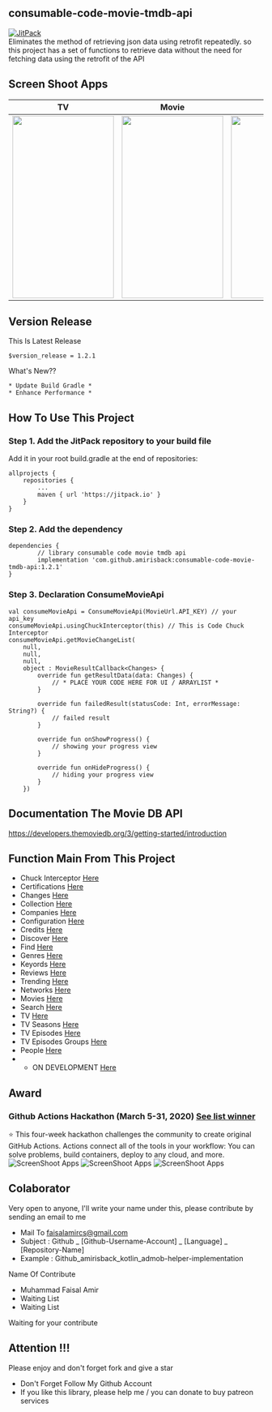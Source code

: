 ## consumable-code-movie-tmdb-api
[![JitPack](https://jitpack.io/v/amirisback/consumable-code-movie-tmdb-api.svg?style=flat-square)](https://jitpack.io/#amirisback/consumable-code-movie-tmdb-api) <br>
Eliminates the method of retrieving json data using retrofit repeatedly. so this project has a set of functions to retrieve data without the need for fetching data using the retrofit of the API

## Screen Shoot Apps
|TV                 |   Movie                       |   Person            |         Chuck Data  |
|:------------------:|:----------------------------:|:---------------------:|:-----------------:|
| <span align="center"><img width="200px" height="360px" src="docs/image/ss_tv.png"></span> | <span align="center"><img width="200px" height="360px" src="docs/image/ss_movie.png"></span> | <span align="center"><img width="200px" height="360px" src="docs/image/ss_person.png"></span> | <span align="center"><img width="200px" height="360px" src="docs/image/ss_api.png"></span> |

## Version Release
This Is Latest Release

    $version_release = 1.2.1

What's New??

    * Update Build Gradle *
    * Enhance Performance *

## How To Use This Project
<h3>Step 1. Add the JitPack repository to your build file</h3>

Add it in your root build.gradle at the end of repositories:

	allprojects {
		repositories {
			...
			maven { url 'https://jitpack.io' }
		}
	}
  
  
<h3>Step 2. Add the dependency</h3>

	dependencies {
	        // library consumable code movie tmdb api
            implementation 'com.github.amirisback:consumable-code-movie-tmdb-api:1.2.1'
	}
	
<h3>Step 3. Declaration ConsumeMovieApi</h3>

    val consumeMovieApi = ConsumeMovieApi(MovieUrl.API_KEY) // your api_key
    consumeMovieApi.usingChuckInterceptor(this) // This is Code Chuck Interceptor
    consumeMovieApi.getMovieChangeList(
        null,
        null,
        null,
        object : MovieResultCallback<Changes> {
            override fun getResultData(data: Changes) {
                // * PLACE YOUR CODE HERE FOR UI / ARRAYLIST *
            }

            override fun failedResult(statusCode: Int, errorMessage: String?) {
                // failed result
            }

            override fun onShowProgress() {
                // showing your progress view
            }

            override fun onHideProgress() {
                // hiding your progress view
            }
        })
	

## Documentation The Movie DB API
https://developers.themoviedb.org/3/getting-started/introduction

## Function Main From This Project
- Chuck Interceptor [Here](https://github.com/amirisback/consumable-code-movie-tmdb-api/blob/master/docs/tutorial/ChuckInterceptor.md)
- Certifications [Here](https://github.com/amirisback/consumable-code-movie-tmdb-api/blob/master/docs/tutorial/Certifications.md)
- Changes [Here](https://github.com/amirisback/consumable-code-movie-tmdb-api/blob/master/docs/tutorial/Changes.md)
- Collection [Here](https://github.com/amirisback/consumable-code-movie-tmdb-api/blob/master/docs/tutorial/Collection.md)
- Companies [Here](https://github.com/amirisback/consumable-code-movie-tmdb-api/blob/master/docs/tutorial/Companies.md)
- Configuration [Here](https://github.com/amirisback/consumable-code-movie-tmdb-api/blob/master/docs/tutorial/Configuration.md)
- Credits [Here](https://github.com/amirisback/consumable-code-movie-tmdb-api/blob/master/docs/tutorial/Credits.md)
- Discover [Here](https://github.com/amirisback/consumable-code-movie-tmdb-api/blob/master/docs/tutorial/Discover.md)
- Find [Here](https://github.com/amirisback/consumable-code-movie-tmdb-api/blob/master/docs/tutorial/Find.md)
- Genres [Here](https://github.com/amirisback/consumable-code-movie-tmdb-api/blob/master/docs/tutorial/Genres.md)
- Keyords [Here](https://github.com/amirisback/consumable-code-movie-tmdb-api/blob/master/docs/tutorial/Keywords.md)
- Reviews [Here](https://github.com/amirisback/consumable-code-movie-tmdb-api/blob/master/docs/tutorial/Reviews.md)
- Trending [Here](https://github.com/amirisback/consumable-code-movie-tmdb-api/blob/master/docs/tutorial/Trending.md)
- Networks [Here](https://github.com/amirisback/consumable-code-movie-tmdb-api/blob/master/docs/tutorial/Networks.md)
- Movies [Here](https://github.com/amirisback/consumable-code-movie-tmdb-api/blob/master/docs/tutorial/Movies.md)
- Search [Here](https://github.com/amirisback/consumable-code-movie-tmdb-api/blob/master/docs/tutorial/Search.md)
- TV [Here](https://github.com/amirisback/consumable-code-movie-tmdb-api/blob/master/docs/tutorial/TV.md)
- TV Seasons [Here](https://github.com/amirisback/consumable-code-movie-tmdb-api/blob/master/docs/tutorial/TVSeasons.md)
- TV Episodes [Here](https://github.com/amirisback/consumable-code-movie-tmdb-api/blob/master/docs/tutorial/TVEpisodes.md)
- TV Episodes Groups [Here](https://github.com/amirisback/consumable-code-movie-tmdb-api/blob/master/docs/tutorial/TVEpisodesGroups.md)
- People [Here](https://github.com/amirisback/consumable-code-movie-tmdb-api/blob/master/docs/tutorial/People.md)
- * ON DEVELOPMENT [Here](https://github.com/amirisback/consumable-code-movie-tmdb-api/blob/master/docs/tutorial/Development.md)

## Award
### Github Actions Hackathon (March 5-31, 2020) [See list winner](https://github.com/amirisback/consumable-code-movie-tmdb-api/blob/master/docs/github_action_hackathon_winners.xlsx)
:star: This four-week hackathon challenges the community to create original GitHub Actions. Actions connect all of the tools in your workflow: You can solve problems, build containers, deploy to any cloud, and more.    
![ScreenShoot Apps](docs/image/ss_github_hackathon1.png?raw=true)
![ScreenShoot Apps](docs/image/ss_github_hackathon3.png?raw=true)
![ScreenShoot Apps](docs/image/ss_github_hackathon2.png?raw=true)

## Colaborator
Very open to anyone, I'll write your name under this, please contribute by sending an email to me

- Mail To faisalamircs@gmail.com
- Subject : Github _ [Github-Username-Account] _ [Language] _ [Repository-Name]
- Example : Github_amirisback_kotlin_admob-helper-implementation

Name Of Contribute
- Muhammad Faisal Amir
- Waiting List
- Waiting List

Waiting for your contribute

## Attention !!!
Please enjoy and don't forget fork and give a star
- Don't Forget Follow My Github Account
- If you like this library, please help me / you can donate to buy patreon services